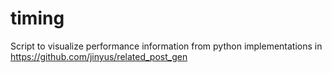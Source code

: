 # timing
Script to visualize performance information from python implementations in https://github.com/jinyus/related_post_gen
